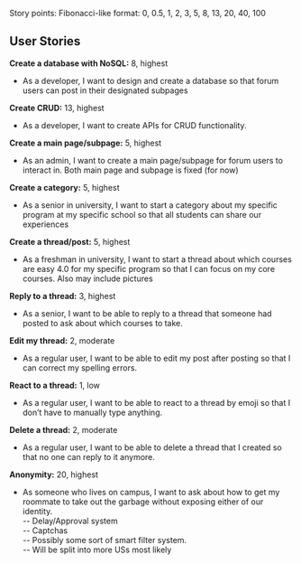 Story points:
Fibonacci-like format: 0, 0.5, 1, 2, 3, 5, 8, 13, 20, 40, 100


## User Stories  

**Create a database with NoSQL:** 8, highest
- As a developer, I want to design and create a database so that forum users can post in their designated subpages

**Create CRUD:** 13, highest
- As a developer, I want to create APIs for CRUD functionality.

**Create a main page/subpage:** 5, highest
- As an admin, I want to create a main page/subpage for forum users to interact in. Both main page and subpage is fixed (for now)

**Create a category:** 5, highest
- As a senior in university, I want to start a category about my specific program at my specific school so that all students can share our experiences

**Create a thread/post:** 5, highest
- As a freshman in university, I want to start a thread about which courses are easy 4.0 for my specific program so that I can focus on my core courses.
Also may include pictures 

**Reply to a thread:** 3, highest
- As a senior, I want to be able to reply to a thread that someone had posted to ask about which courses to take.

**Edit my thread:** 2, moderate
- As a regular user, I want to be able to edit my post after posting so that I can correct my spelling errors.

**React to a thread:** 1, low
- As a regular user, I want to be able to react to a thread by emoji so that I don’t have to manually type anything.

**Delete a thread:** 2, moderate
- As a regular user, I want to be able to delete a thread that I created so that no one can reply to it anymore.

**Anonymity:** 20, highest
- As someone who lives on campus, I want to ask about how to get my roommate to take out the garbage without exposing either of our identity.  
-- Delay/Approval system  
-- Captchas  
-- Possibly some sort of smart filter system.  
-- Will be split into more USs most likely



